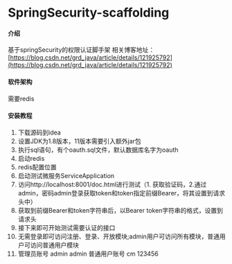 # SpringSecurity-scaffolding

#### 介绍
基于springSecurity的权限认证脚手架 
相关博客地址：[https://blog.csdn.net/grd_java/article/details/121925792](https://blog.csdn.net/grd_java/article/details/121925792)

#### 软件架构
需要redis


#### 安装教程

1.  下载源码到idea
2.  设置JDK为1.8版本，11版本需要引入额外jar包
3.  执行sql语句，有个oauth.sql文件，默认数据库名字为oauth
4.  启动redis
5.  redis配置位置
6.  启动测试微服务ServiceApplication
7.  访问http://localhost:8001/doc.html进行测试（1. 获取验证码，2.通过admin，密码admin登录获取token和token指定前缀Bearer，将其设置到请求头中）
8.   获取到前缀Bearer和token字符串后，以Bearer token字符串的格式，设置到请求头
9.   接下来即可开始测试需要认证的接口
10.  无需登录即可访问注册、登录、开放模块;admin用户可访问所有模块，普通用户可访问普通用户模块
11.  管理员账号 admin admin 普通用户账号 cm 123456